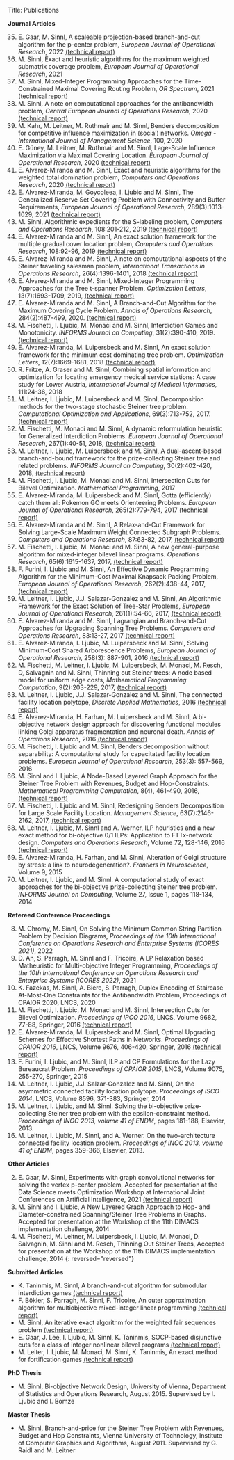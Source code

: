 Title: Publications

**Journal Articles**

35.   E. Gaar, M. Sinnl, A scaleable projection-based branch-and-cut algorithm for the p-center problem, *European Journal of Operational Research*, 2022 [(technical report)][34] 
34.   M. Sinnl, Exact and heuristic algorithms for the maximum weighted submatrix coverage problem, *European Journal of Operational Research*, 2021 
33.   M. Sinnl, Mixed-Integer Programming Approaches for the Time-Constrained Maximal Covering Routing Problem, *OR Spectrum*, 2021 [(technical report)][28]
32.   M. Sinnl, A note on computational approaches for the antibandwidth problem, *Central European Journal of Operations Research*, 2020 [(technical report)][29]
31.   M. Kahr, M. Leitner, M. Ruthmair and M. Sinnl, Benders decomposition for competitive influence maximization in (social) networks. *Omega - International Journal of Management Science*, 100, 2020
30. E. Güney, M. Leitner, M. Ruthmair and M. Sinnl, Lage-Scale Influence Maximization via Maximal Covering Location. *European Journal of Operational Research*, 2020 [(technical report)][27]
29. E. Alvarez-Miranda and M. Sinnl, Exact and heuristic algorithms for the weighted total domination problem, *Computers and Operations Research*, 2020 [(technical report)][30]
28.  E. Alvarez-Miranda, M. Goycoleea, I. Ljubic and M. Sinnl, The Generalized Reserve Set Covering Problem with Connectivity and Buffer Requirements, *European Journal of Operational Research*, 289(3):1013-1029, 2021 [(technical report)][26]
27.  M. Sinnl, Algorithmic expedients for the S-labeling problem, *Computers and Operations Research*, 108:201-212, 2019 [(technical report)][24]
26.  E. Alvarez-Miranda and M. Sinnl, An exact solution framework for the multiple gradual cover location problem, *Computers and Operations Research*, 108:92-96, 2019 [(technical report)][25]
25.  E. Alvarez-Miranda and M. Sinnl, A note on computational aspects of the Steiner traveling salesman problem, *International Transactions in Operations Research*, 26(4):1396-1401, 2018 [(technical report)][22]
24.  E. Alvarez-Miranda and M. Sinnl, Mixed-Integer Programming Approaches for the Tree t-spanner Problem, *Optimization Letters*, 13(7):1693-1709, 2019, [(technical report)][23]
23.  E. Alvarez-Miranda and M. Sinnl, A Branch-and-Cut Algorithm for the Maximum Covering Cycle Problem. *Annals of Operations Research*, 284(2):487-499, 2020. [(technical report)][20]
22.  M. Fischetti, I. Ljubic, M. Monaci and M. Sinnl, Interdiction Games and Monotonicity. *INFORMS Journal on Computing*, 31(2):390-410, 2019. [(technical report)][10]
21.  E. Alvarez-Miranda, M. Luipersbeck and M. Sinnl, An exact solution framework for the minimum cost dominating tree problem. *Optimization Letters*, 12(7):1669-1681, 2018 [(technical report)][21] 
20.  R. Fritze, A. Graser and M. Sinnl, Combining spatial information and optimization for locating emergency medical service stations: A case study for Lower Austria, *International Journal of Medical Informatics*, 111:24-36, 2018
19.  M. Leitner, I. Ljubic, M. Luipersbeck and M. Sinnl, Decomposition methods for the two-stage stochastic Steiner tree problem. *Computational Optimization and Applications*, 69(3):713-752, 2017. [(technical report)][19]
18.  M. Fischetti, M. Monaci and M. Sinnl, A dynamic reformulation heuristic for Generalized Interdiction Problems. *European Journal of Operational Research*, 267(1):40-51, 2018, [(technical report)][15]
17.  M. Leitner, I. Ljubic, M. Luipersbeck and M. Sinnl, A dual-ascent-based branch-and-bound framework for the prize-collecting Steiner tree and related problems. *INFORMS Journal on Computing*, 30(2):402-420, 2018, [(technical report)][12]
16.  M. Fischetti, I. Ljubic, M. Monaci and M. Sinnl, Intersection Cuts for Bilevel Optimization. *Mathematical Programming*, 2017
15.  E. Alvarez-Miranda, M. Luipersbeck and M. Sinnl, Gotta (efficiently) catch them all: Pokemon GO meets Orienteering Problems. *European Journal of Operational Research*, 265(2):779-794, 2017 [(technical report)][9]
14.  E. Alvarez-Miranda and M. Sinnl, A Relax-and-Cut Framework for Solving Large-Scale Maximum Weight Connected Subgraph Problems. *Computers and Operations Research*, 87:63-82, 2017, [(technical report)][13]
13.  M. Fischetti, I. Ljubic, M. Monaci and M. Sinnl, A new general-purpose algorithm for mixed-integer bilevel linear programs. *Operations Research*, 65(6):1615-1637, 2017, [(technical report)][11]
12.  F. Furini, I. Ljubic and M. Sinnl, An Effective Dynamic Programming Algorithm for the Minimum-Cost Maximal Knapsack Packing Problem, *European Journal of Operational Research*, 262(2):438-44, 2017, [(technical report)][8]
11.  M. Leitner, I. Ljubic, J.J. Salazar-Gonzalez and M. Sinnl, An Algorithmic Framework for the Exact Solution of Tree-Star Problems, *European Journal of Operational Research*, 261(1):54-66, 2017, [(technical report)][16] 
10.  E. Alvarez-Miranda and M. Sinnl, Lagrangian and Branch-and-Cut Approaches for Upgrading Spanning Tree Problems. *Computers and Operations Research*, 83:13-27, 2017 [(technical report)][14]
9.  E. Alvarez-Miranda, I. Ljubic, M. Luipersbeck and M. Sinnl, Solving Minimum-Cost Shared Arborescence Problems, *European Journal of Operational Research*, 258(3): 887-901, 2016 [(technical report)][1] 
8.  M. Fischetti, M. Leitner, I. Ljubic, M. Luipersbeck, M. Monaci, M. Resch, D, Salvagnin and M. Sinnl, Thinning out Steiner trees: A node based model for uniform edge costs, *Mathematical Programming Computation*, 9(2):203-229, 2017, [(technical report)][17]
7.  M. Leitner, I. Ljubic, J.J. Salazar-Gonzalez and M. Sinnl, The connected facility location polytope, *Discrete Applied Mathematics*, 2016 [(technical report)][2] 
6.  E. Alvarez-Miranda, H. Farhan, M. Luipersbeck and M. Sinnl, A bi-objective network design approach for discovering functional modules linking Golgi apparatus fragmentation and neuronal death. *Annals of Operations Research*, 2016 [(technical report)][3] 
5.  M. Fischetti, I. Ljubic and M. Sinnl, Benders decomposition without separability: A computational study for capacitated facility location problems. *European Journal of Operational Research*, 253(3): 557-569, 2016
4.  M. Sinnl and I. Ljubic, A Node-Based Layered Graph Approach for the Steiner Tree Problem with Revenues, Budget and Hop-Constraints. *Mathematical Programming Computation*, 8(4), 461-490, 2016, [(technical report)][4] 
3.  M. Fischetti, I. Ljubic and M. Sinnl, Redesigning Benders Decomposition for Large Scale Facility Location. *Management Science*, 63(7):2146-2162, 2017, [(technical report)][5] 
2.  M. Leitner, I. Ljubic, M. Sinnl and A. Werner, ILP heuristics and a new exact method for bi-objective 0/1 ILPs: Application to FTTx-network design. *Computers and Operations Research*, Volume 72, 128-146, 2016 [(technical report)][6]
1.  E. Alvarez-Miranda, H. Farhan, and M. Sinnl, Alteration of Golgi structure by stress: a link to neurodegeneration?. *Frontiers in Neuroscience*, Volume 9, 2015
0.  M. Leitner, I. Ljubic, and M. Sinnl. A computational study of exact approaches for the bi-objective prize-collecting Steiner tree problem.  *INFORMS Journal on Computing*, Volume 27, Issue 1, pages 118-134, 2014

**Refereed Conference Proceedings**

8. M. Chromy, M. Sinnl, On Solving the Minimum Common String Partition Problem by Decision Diagrams, *Proceedings of the 10th International Conference on Operations Research and Enterprise
Systems (ICORES 2021)*, 2022
7.  D. An, S. Parragh, M. Sinnl and F. Tricoire, A LP Relaxation based Matheuristic for Multi-objective Integer Programming, *Proceedings of the 10th International Conference on Operations Research and Enterprise
Systems (ICORES 2022)*, 2021
6.  K. Fazekas, M. Sinnl, A. Biere, S. Parragh, Duplex Encoding of Staircase At-Most-One Constraints for the Antibandwidth Problem, Proceedings of CPAIOR 2020, LNCS, 2020
5.  M. Fischetti, I. Ljubic, M. Monaci and M. Sinnl, Intersection Cuts for Bilevel Optimization. *Proceedings of IPCO 2016*, LNCS, Volume 9682, 77-88, Springer, 2016 [(technical report)][18] 
4.  E. Alvarez-Miranda, M. Luipersbeck and M. Sinnl, Optimal Upgrading Schemes for Effective Shortest Paths in Networks. *Proceedings of CPAIOR 2016*, LNCS, Volume 9676, 406-420, Springer, 2016 [(technical report)][7] 
3.  F. Furini, I. Ljubic, and M. Sinnl, ILP and CP Formulations for the Lazy Bureaucrat Problem. *Proceedings of CPAIOR 2015*, LNCS, Volume 9075, 255-270, Springer, 2015
2.  M. Leitner, I. Ljubic, J.J. Salzar-Gonzalez and M. Sinnl, On the asymmetric connected facility location polytope. *Proceedings of ISCO 2014*, LNCS, Volume 8596, 371-383, Springer, 2014
1.  M. Leitner, I. Ljubic, and M. Sinnl. Solving the bi-objective prize-collecting Steiner tree problem with the epsilon-constraint method. *Proceedings of INOC 2013, volume 41 of ENDM*, pages 181-188, Elsevier, 2013.
0.  M. Leitner, I. Ljubic, M. Sinnl, and A. Werner. On the two-architecture connected facility location problem. *Proceedings of INOC 2013, volume 41 of ENDM*, pages 359-366, Elsevier, 2013.

**Other Articles**

2.  E. Gaar, M. Sinnl, Experiments with graph convolutional networks for solving the vertex p-center problem,  Accepted for presentation at the Data Science meets Optimization Workshop at International Joint Conferences on Artificial Intelligence, 2021 [(technical report)][31] 
1.  M. Sinnl and I. Ljubic, A New Layered Graph Approach to Hop- and Diameter-constrained Spanning/Steiner Tree Problems in Graphs. Accepted for presentation at the Workshop of the 11th DIMACS implementation challenge, 2014
0.  M. Fischetti, M. Leitner, M. Luipersbeck, I. Ljubic, M. Monaci, D. Salvagnin, M. Sinnl and M. Resch, Thinning Out Steiner Trees, Accepted for presentation at the Workshop of the 11th DIMACS implementation challenge, 2014
{: reversed="reversed"}

**Submitted Articles**

* K. Taninmis, M. Sinnl, A branch-and-cut algorithm for submodular interdiction games [(technical report)][32] 
* F. Bökler, S. Parragh, M. Sinnl, F. Tricoire, An outer approximation algorithm for multiobjective mixed-integer linear programming [(technical report)][33] 
* M. Sinnl, An iterative exact algorithm for the weighted fair sequences problem [(technical report)][35] 
* E. Gaar, J. Lee, I. Ljubic, M. Sinnl, K. Taninmis, SOCP-based disjunctive cuts for a class of integer nonlinear bilevel programs [(technical report)][36]
* M. Leiter, I. Ljubic, M. Monaci, M. Sinnl, K. Taninmis, An exact method for fortification games [(technical report)][37]

**PhD Thesis**

*  M. Sinnl, Bi-objective Network Design, University of Vienna, Department of Statistics and Operations Research, August 2015. Supervised by I. Ljubic and I. Bomze

**Master Thesis**

*  M. Sinnl, Branch-and-price for the Steiner Tree Problem with Revenues, Budget and Hop Constraints, Vienna University of Technology, Institute of Computer Graphics and Algorithms, August 2011. Supervised by G. Raidl and M. Leitner

[1]: ../pdfs/MKLSTP-main.pdf 
[2]: ../pdfs/CFLP-theory-techreport.pdf
[3]: ../pdfs/neuro-techreport.pdf
[4]: ../pdfs/STPRBH-techreport.pdf
[5]: ../pdfs/thinning_out_facilities.pdf
[6]: ../pdfs/biobjkarch-techreport.pdf
[7]: ../pdfs/USP.pdf
[8]: ../pdfs/MCMKP-techreport.pdf
[9]: ../pdfs/pokepaper-techreport.pdf
[10]: ../pdfs/independentSystems-techreport.pdf
[11]: ../pdfs/secondbilevel-techreport.pdf
[12]: ../pdfs/da-TR.pdf
[13]: ../pdfs/LMWCS-techreport.pdf
[14]: ../pdfs/UMST-techreport.pdf
[15]: ../pdfs/biheur-techreport.pdf
[16]: ../pdfs/thinning-final-techreport.pdf
[17]: ../pdfs/ymodel_techreport.pdf
[18]: ../pdfs/IPCO_techreport.pdf
[19]: ../pdfs/sstp.pdf
[20]: ../pdfs/mccp-techreport.pdf
[21]: ../pdfs/domtree-techreport.pdf
[22]: ../pdfs/stsp-techreport.pdf
[23]: ../pdfs/tspan-techreport.pdf
[24]: ../pdfs/slabel-techreport.pdf
[25]: ../pdfs/MGCover-techreport.pdf
[26]: ../pdfs/grsccb-techreport.pdf
[27]: ../pdfs/imp-techreport.pdf
[28]: ../pdfs/tcmcrp-techreport.pdf
[29]: ../pdfs/abp-techreport.pdf
[30]: ../pdfs/WTDP-techreport.pdf
[31]: https://arxiv.org/pdf/2106.00357.pdf
[32]: https://arxiv.org/abs/2103.15788
[33]: https://arxiv.org/abs/2103.16647
[34]: https://arxiv.org/pdf/2108.07045.pdf
[35]: https://arxiv.org/pdf/2108.03024.pdf
[36]: https://arxiv.org/pdf/2110.05168.pdf
[37]: https://arxiv.org/abs/2111.13400

